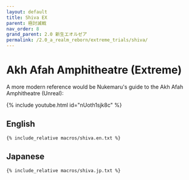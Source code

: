 ```yaml
---
layout: default
title: Shiva EX
parent: 極討滅戦
nav_order: 8
grand_parent: 2.0 新生エオルゼア
permalink: /2.0_a_realm_reborn/extreme_trials/shiva/
---
```


# Akh Afah Amphitheatre (Extreme)

A more modern reference would be Nukemaru's guide to the Akh Afah Amphitheatre (Unreal):

{% include youtube.html id="nUoth1sjk8c" %}

## English
```
{% include_relative macros/shiva.en.txt %}
```

## Japanese
```
{% include_relative macros/shiva.jp.txt %}
```